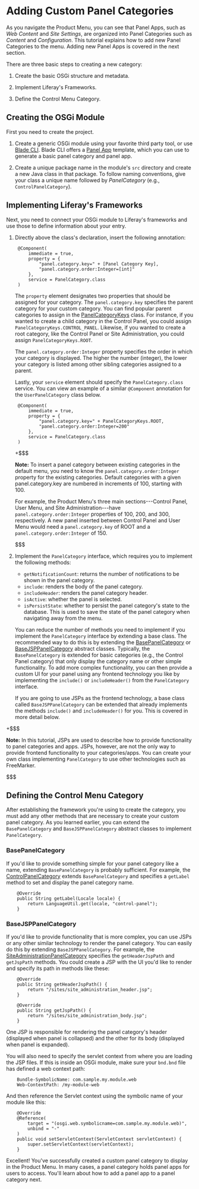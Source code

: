 # Adding Custom Panel Categories [](id=adding-custom-panel-categories)

As you navigate the Product Menu, you can see that Panel Apps, such as *Web
Content* and *Site Settings*, are organized into Panel Categories such as
*Content* and *Configuration*.  This tutorial explains how to add new Panel
Categories to the menu. Adding new Panel Apps is covered in the next section.

There are three basic steps to creating a new category:

1.  Create the basic OSGi structure and metadata.

2.  Implement Liferay's Frameworks.

3.  Define the Control Menu Category.

## Creating the OSGi Module [](id=creating-the-osgi-module)

First you need to create the project.

1. Create a generic OSGi module using your favorite third party tool, or use
   [Blade CLI](/develop/tutorials/-/knowledge_base/7-1/blade-cli). Blade CLI
   offers a
   [Panel App](/develop/reference/-/knowledge_base/7-1/panel-app-template)
   template, which you can use to generate a basic panel category and panel app.

2. Create a unique package name in the module's `src` directory and create a
   new Java class in that package. To follow naming conventions, give your
   class a unique name followed by *PanelCategory* (e.g.,
   `ControlPanelCategory`).

## Implementing Liferay's Frameworks [](id=implementing-liferays-frameworks)

Next, you need to connect your OSGi module to Liferay's frameworks and use those
to define information about your entry.

1. Directly above the class's declaration, insert the following annotation:

        @Component(
            immediate = true,
            property = {
                "panel.category.key=" + [Panel Category Key],
                "panel.category.order:Integer=[int]"
            },
            service = PanelCategory.class
        )

    The `property` element designates two properties that should be assigned for
    your category. The `panel.category.key` specifies the parent category for
    your custom category. You can find popular parent categories to assign in
    the [PanelCategoryKeys](@app-ref@/web-experience/latest/javadocs/com/liferay/application/list/constants/PanelCategoryKeys.html)
    class. For instance, if you wanted to create a child category in the Control
    Panel, you could assign `PanelCategoryKeys.CONTROL_PANEL`. Likewise, if you
    wanted to create a root category, like the Control Panel or Site
    Administration, you could assign `PanelCategoryKeys.ROOT`.

    The `panel.category.order:Integer` property specifies the order in which
    your category is displayed. The higher the number (integer), the lower your
    category is listed among other sibling categories assigned to a parent.

    Lastly, your `service` element should specify the `PanelCategory.class`
    service. You can view an example of a similar `@Component` annotation for
    the `UserPanelCategory` class below.

        @Component(
            immediate = true,
            property = {
                "panel.category.key=" + PanelCategoryKeys.ROOT,
                "panel.category.order:Integer=200"
            },
            service = PanelCategory.class
        )

    +$$$

    **Note:** To insert a panel category between existing categories in the
    default menu, you need to know the `panel.category.order:Integer` property
    for the existing categories. Default categories with a given
    panel.category.key are numbered in increments of 100, starting with 100.

    For example, the Product Menu's three main sections---Control Panel, User
    Menu, and Site Administration---have `panel.category.order:Integer`
    properties of 100, 200, and 300, respectively. A new panel inserted between
    Control Panel and User Menu would need a `panel.category.key` of ROOT and
    a `panel.category.order:Integer` of 150.

    $$$

2.  Implement the `PanelCategory` interface, which requires you to implement the
    following methods:

    - `getNotificationCount`: returns the number of notifications to be shown in
      the panel category.
    - `include`: renders the body of the panel category.
    - `includeHeader`: renders the panel category header.
    - `isActive`: whether the panel is selected.
    - `isPersistState`: whether to persist the panel category's state to the
      database. This is used to save the state of the panel category when
      navigating away from the menu.

    You can reduce the number of methods you need to implement if you implement
    the `PanelCategory` interface by extending a base class. The recommended way
    to do this is by extending the
    [BasePanelCategory](@app-ref@/web-experience/latest/javadocs/com/liferay/application/list/BasePanelCategory.html)
    or
    [BaseJSPPanelCategory](@app-ref@/web-experience/latest/javadocs/com/liferay/application/list/BaseJSPPanelCategory.html)
    abstract classes. Typically, the `BasePanelCategory` is extended for basic
    categories (e.g., the Control Panel category) that only display the category
    name or other simple functionality. To add more complex functionality, you
    can then provide a custom UI for your panel using any frontend technology
    you like by implementing the `include()` or `includeHeader()` from the
    `PanelCategory` interface.

    If you are going to use JSPs as the frontend technology, a base class called
    `BaseJSPPanelCategory` can be extended that already implements the methods
    `include()` and `includeHeader()` for you. This is covered in more
    detail below.
 
+$$$

**Note:** In this tutorial, JSPs are used to describe how to provide
functionality to panel categories and apps. JSPs, however, are not the only
way to provide frontend functionality to your categories/apps. You can
create your own class implementing `PanelCategory` to use other 
technologies such as FreeMarker.

$$$

## Defining the Control Menu Category [](id=defining-the-control-menu-category)

After establishing the framework you're using to create the category, you  must 
add any other methods that are necessary to create your custom panel category. 
As you learned earlier, you can extend the `BasePanelCategory` and
`BaseJSPPanelCategory` abstract classes to implement `PanelCategory`.

### BasePanelCategory [](id=basepanelcategory)

If you'd like to provide something simple for your panel category like a
name, extending `BasePanelCategory` is probably sufficient. For example, the
[ControlPanelCategory](https://github.com/liferay/liferay-portal/blob/7.0.3-ga4/modules/apps/web-experience/product-navigation/product-navigation-control-panel/src/main/java/com/liferay/product/navigation/control/panel/internal/application/list/ControlPanelCategory.java)
extends `BasePanelCategory` and specifies a `getLabel` method to set and 
display the panel category name.

        @Override
        public String getLabel(Locale locale) {
            return LanguageUtil.get(locale, "control-panel");
        }

### BaseJSPPanelCategory [](id=basejsppanelcategory)

If you'd like to provide functionality that is more complex, you can use
JSPs or any other similar technology to render the panel category. You can
easily do this by extending `BaseJSPPanelCategory`. For example, the
[SiteAdministrationPanelCategory](https://github.com/liferay/liferay-portal/blob/7.0.3-ga4/modules/apps/web-experience/product-navigation/product-navigation-site-administration/src/main/java/com/liferay/product/navigation/site/administration/internal/application/list/SiteAdministrationPanelCategory.java)
specifies the `getHeaderJspPath` and `getJspPath` methods. You could create
a JSP with the UI you'd like to render and specify its path in methods like
these:

        @Override
        public String getHeaderJspPath() {
            return "/sites/site_administration_header.jsp";
        }

        @Override
        public String getJspPath() {
            return "/sites/site_administration_body.jsp";
        }

One JSP is responsible for rendering the panel category's header (displayed
when panel is collapsed) and the other for its body (displayed when panel is
expanded).

You will also need to specify the servlet context from where you are loading
the JSP files. If this is inside an OSGi module, make sure your `bnd.bnd`
file has defined a web context path:

        Bundle-SymbolicName: com.sample.my.module.web
        Web-ContextPath: /my-module-web

And then reference the Servlet context using the symbolic name of your
module like this:

        @Override
        @Reference(
            target = "(osgi.web.symbolicname=com.sample.my.module.web)",
            unbind = "-"
        )
        public void setServletContext(ServletContext servletContext) {
            super.setServletContext(servletContext);
        }

Excellent! You've successfully created a custom panel category to display in the
Product Menu. In many cases, a panel category holds panel apps for users to
access. You'll learn about how to add a panel app to a panel category next.
